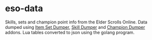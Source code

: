 # eso-data

Skills, sets and champion point info from the Elder Scrolls Online. Data dumped using [Item Set Dumper](https://www.esoui.com/downloads/info3488-ItemSetDumper.html), [Skill Dumper](https://www.esoui.com/downloads/info3489-SkillDumper.html) and [Champion Dumper](https://www.esoui.com/downloads/info3490-ChampionDumper.html) addons. Lua tables converted to json using the golang program.